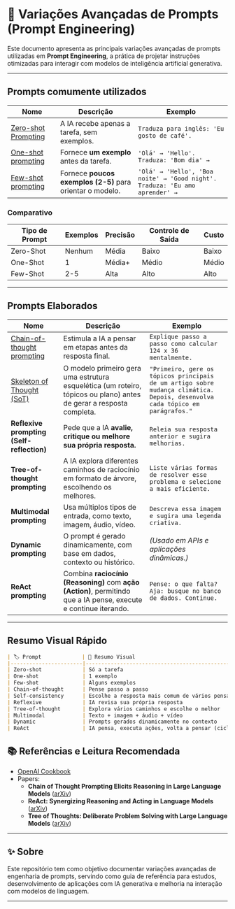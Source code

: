 # 🧠 Variações Avançadas de Prompts (Prompt Engineering)

Este documento apresenta as principais variações avançadas de prompts utilizadas em **Prompt Engineering**, a prática de projetar instruções otimizadas para interagir com modelos de inteligência artificial generativa.

---

## Prompts comumente utilizados 

| Nome                         | Descrição                                                                 | Exemplo                                                         |
|------------------------------|---------------------------------------------------------------------------|-----------------------------------------------------------------|
| [Zero-shot Prompting](zero_shot_prompting.md)     | A IA recebe apenas a tarefa, sem exemplos.                               | `Traduza para inglês: 'Eu gosto de café'.`                     |
| [One-shot prompting](one-shot-few-shot.md)      | Fornece **um exemplo** antes da tarefa.                                  | `'Olá' → 'Hello'. Traduza: 'Bom dia' →`                        |
| [Few-shot prompting](one-shot-few-shot.md)       | Fornece **poucos exemplos (2-5)** para orientar o modelo.                | `'Olá' → 'Hello', 'Boa noite' → 'Good night'. Traduza: 'Eu amo aprender' →` |

### Comparativo

| Tipo de Prompt | Exemplos | Precisão | Controle de Saída | Custo |
|----------------|----------|----------|-------------------|-------|
| Zero-Shot      | Nenhum   | Média    | Baixo             | Baixo |
| One-Shot       | 1        | Média+   | Médio             | Médio |
| Few-Shot       | 2-5      | Alta     | Alto              | Alto  |

---
## Prompts Elaborados 
| Nome                         | Descrição                                                                 | Exemplo                                                         |
|------------------------------|---------------------------------------------------------------------------|-----------------------------------------------------------------|
| [Chain-of-thought prompting](chain_of_thought.md) | Estimula a IA a pensar em etapas antes da resposta final.               | `Explique passo a passo como calcular 124 x 36 mentalmente.`   |
| [Skeleton of Thought (SoT)](skeleton_of_thought.md) | O modelo primeiro gera uma estrutura esquelética (um roteiro, tópicos ou plano) antes de gerar a resposta completa.       | `"Primeiro, gere os tópicos principais de um artigo sobre mudança climática. Depois, desenvolva cada tópico em parágrafos."`|
| **Reflexive prompting (Self-reflection)** | Pede que a IA **avalie, critique ou melhore sua própria resposta.** | `Releia sua resposta anterior e sugira melhorias.`             |
| **Tree-of-thought prompting** | A IA explora diferentes caminhos de raciocínio em formato de árvore, escolhendo os melhores. | `Liste várias formas de resolver esse problema e selecione a mais eficiente.` |
| **Multimodal prompting**     | Usa múltiplos tipos de entrada, como texto, imagem, áudio, vídeo.        | `Descreva essa imagem e sugira uma legenda criativa.`          |
| **Dynamic prompting**        | O prompt é gerado dinamicamente, com base em dados, contexto ou histórico. | *(Usado em APIs e aplicações dinâmicas.)*                      |
| **ReAct prompting**          | Combina **raciocínio (Reasoning)** com **ação (Action)**, permitindo que a IA pense, execute e continue iterando. | `Pense: o que falta? Aja: busque no banco de dados. Continue.` |

---

## Resumo Visual Rápido

```markdown
| 🏷️ Prompt             | 📝 Resumo Visual                                  |
|-----------------------|---------------------------------------------------|
| Zero-shot             | Só a tarefa                                       |
| One-shot              | 1 exemplo                                         |
| Few-shot              | Alguns exemplos                                   |
| Chain-of-thought      | Pense passo a passo                               |
| Self-consistency      | Escolhe a resposta mais comum de vários pensamentos|
| Reflexive             | IA revisa sua própria resposta                    |
| Tree-of-thought       | Explora vários caminhos e escolhe o melhor        |
| Multimodal            | Texto + imagem + áudio + vídeo                    |
| Dynamic               | Prompts gerados dinamicamente no contexto         |
| ReAct                 | IA pensa, executa ações, volta a pensar (ciclo)   |
```

## 📚 Referências e Leitura Recomendada

- [OpenAI Cookbook](https://github.com/openai/openai-cookbook)
- Papers:
  - **Chain of Thought Prompting Elicits Reasoning in Large Language Models** ([arXiv](https://arxiv.org/abs/2201.11903))
  - **ReAct: Synergizing Reasoning and Acting in Language Models** ([arXiv](https://arxiv.org/abs/2210.03629))
  - **Tree of Thoughts: Deliberate Problem Solving with Large Language Models** ([arXiv](https://arxiv.org/abs/2305.10601))

---

## ✨ Sobre

Este repositório tem como objetivo documentar variações avançadas de engenharia de prompts, servindo como guia de referência para estudos, desenvolvimento de aplicações com IA generativa e melhoria na interação com modelos de linguagem.

---